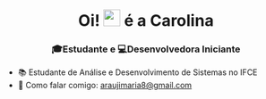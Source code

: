 <h1 align="center"> Oi! <img src="https://raw.githubusercontent.com/MartinHeinz/MartinHeinz/master/wave.gif" width="30"> é a Carolina</h1>
<h3 align="center">🎓Estudante e 💻Desenvolvedora Iniciante </h3>
 
 - 📚 Estudante de Análise e Desenvolvimento de Sistemas no IFCE
 - 📨 Como falar comigo: araujimaria8@gmail.com
